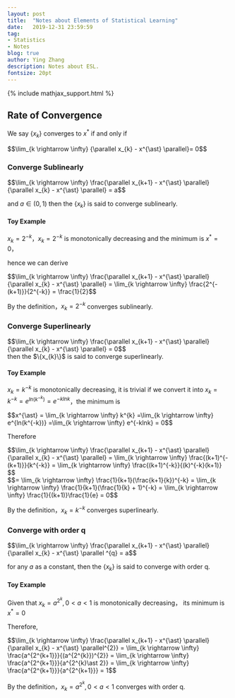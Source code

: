 ```yaml
---
layout: post
title:  "Notes about Elements of Statistical Learning"
date:   2019-12-31 23:59:59
tag:
- Statistics
- Notes
blog: true
author: Ying Zhang
description: Notes about ESL.
fontsize: 20pt
---
```




 {% include mathjax_support.html %}


## Rate of Convergence

We say <span> $\{x_{k}\}$ </span> converges to $x^{\ast}$ if and only if


 <div> $$\lim_{k \rightarrow \infty} {\parallel x_{k} - x^{\ast} \parallel}= 0$$ </div>

### Converge Sublinearly

<div>$$\lim_{k \rightarrow \infty} \frac{\parallel x_{k+1} - x^{\ast} \parallel}{\parallel x_{k} - x^{\ast} \parallel} = a$$ </div>

and <span>$a \in (0,1)$ then the $\{x_{k}\}$</span> is said to converge sublinearly.

#### Toy Example

<span>$x_{k} = 2^{-k}$</span>，<span>$x_{k} = 2^{-k}$</span> is monotonically decreasing and the minimum is <span>$x^{\ast} = 0$</span>，

hence we can derive

 <div>$$\lim_{k \rightarrow \infty} \frac{\parallel x_{k+1} - x^{\ast} \parallel}{\parallel x_{k} - x^{\ast} \parallel} = \lim_{k \rightarrow \infty} \frac{2^{-(k+1)}}{2^{-k}} = \frac{1}{2}$$ </div>

By the definition，<span>$x_{k} = 2^{-k}$</span> converges sublinearly.

### Converge Superlinearly

<div> $$\lim_{k \rightarrow \infty} \frac{\parallel x_{k+1} - x^{\ast} \parallel}{\parallel x_{k} - x^{\ast} \parallel} = 0$$ </div> then the <span>$\{x_{k}\}$</span> is said to converge superlinearly.

#### Toy Example

<span>$x_{k} = k^{-k}$</span> is monotonically decreasing, it is trivial if we convert it into <span>$x_{k} = k^{-k} = e^{ln(k^{-k})} = e^{-klnk}$</span>，the minimum is
<div>$$x^{\ast} = \lim_{k \rightarrow \infty} k^{k} =\lim_{k \rightarrow \infty} e^{ln(k^{-k})} =\lim_{k \rightarrow \infty} e^{-klnk} = 0$$</div>

Therefore

<div>$$\lim_{k \rightarrow \infty} \frac{\parallel x_{k+1} - x^{\ast} \parallel}{\parallel x_{k} - x^{\ast} \parallel} = \lim_{k \rightarrow \infty} \frac{(k+1)^{-(k+1)}}{k^{-k}} = \lim_{k \rightarrow \infty} \frac{(k+1)^{-k}}{(k)^{-k}(k+1)} $$</div>

<div>$$= \lim_{k \rightarrow \infty} \frac{1}{k+1}(\frac{k+1}{k})^{-k} = \lim_{k \rightarrow \infty} \frac{1}{k+1}(\frac{1}{k} + 1)^{-k} =  \lim_{k \rightarrow \infty} \frac{1}{(k+1)}\frac{1}{e} = 0$$</div>

By the definition，<span>$x_{k} = k^{-k}$</span> converges superlinearly.


### Converge with order q

<div> $$\lim_{k \rightarrow \infty} \frac{\parallel x_{k+1} - x^{\ast} \parallel}{\parallel x_{k} - x^{\ast} \parallel ^{q} = a$$ </div>

for any $a$ as a constant, then the <span>$\{x_{k}\}$</span> is said to converge with order q.

#### Toy Example

Given that <span>$x_{k} = a^{2^{k}}, 0 < a < 1$</span> is monotonically decreasing， its minimum is <span>$x^{\ast} = 0$</span>

Therefore,

<div>$$\lim_{k \rightarrow \infty} \frac{\parallel x_{k+1} - x^{\ast} \parallel}{\parallel x_{k} - x^{\ast} \parallel^{2}}  = \lim_{k \rightarrow \infty} \frac{a^{2^{k+1}}}{(a^{2^{k}})^{2}} = \lim_{k \rightarrow \infty} \frac{a^{2^{k+1}}}{a^{2^{k}\ast 2}} = \lim_{k \rightarrow \infty} \frac{a^{2^{k+1}}}{a^{2^{k+1}}} = 1$$</div>

By the definition，<span>$x_{k} = a^{2^{k}}, 0 < a < 1$</span> converges with order q.
